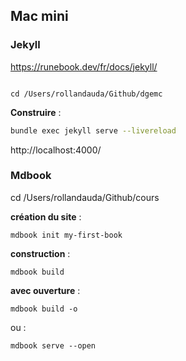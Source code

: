 ## Mac mini

### Jekyll

https://runebook.dev/fr/docs/jekyll/

```

cd /Users/rollandauda/Github/dgemc
```

**Construire** :

```bash
bundle exec jekyll serve --livereload
```

http://localhost:4000/

### Mdbook

cd /Users/rollandauda/Github/cours

**création du site** : 

```
mdbook init my-first-book
```

**construction** :

```
mdbook build
```

**avec ouverture** :

```
mdbook build -o
```

ou :

```
mdbook serve --open
```

